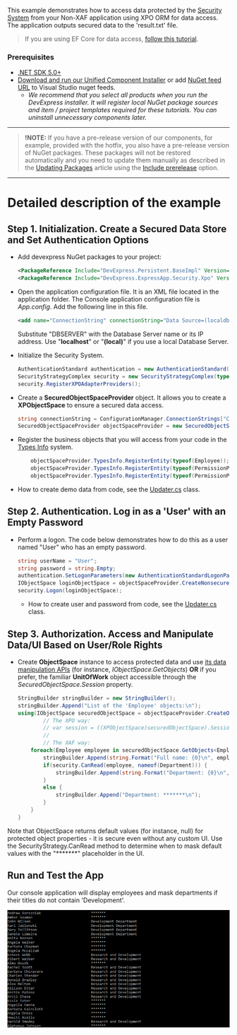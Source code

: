 <!-- default file list -->

This example demonstrates how to access data protected by the [Security System](https://docs.devexpress.com/eXpressAppFramework/113366/concepts/security-system/security-system-overview) from your Non-XAF application using XPO ORM for data access. The application outputs secured data to the 'result.txt' file. 

>If you are using EF Core for data access, [follow this tutorial](https://www.devexpress.com/go/XAF_Security_NonXAF_Console_EFCore.aspx).
 
### Prerequisites
- [.NET SDK 5.0+](https://dotnet.microsoft.com/download/dotnet-core)
- [Download and run our Unified Component Installer](https://www.devexpress.com/Products/Try/) or add [NuGet feed URL](https://docs.devexpress.com/GeneralInformation/116042/installation/install-devexpress-controls-using-nuget-packages/obtain-your-nuget-feed-url) to Visual Studio nuget feeds.
  - *We recommend that you select all products when you run the DevExpress installer. It will register local NuGet package sources and item / project templates required for these tutorials. You can uninstall unnecessary components later.*
***
> **!NOTE:** If you have a pre-release version of our components, for example, provided with the hotfix, you also have a pre-release version of NuGet packages. These packages will not be restored automatically and you need to update them manually as described in the [Updating Packages](https://docs.devexpress.com/GeneralInformation/118420/Installation/Install-DevExpress-Controls-Using-NuGet-Packages/Updating-Packages) article using the [Include prerelease](https://docs.microsoft.com/en-us/nuget/create-packages/prerelease-packages#installing-and-updating-pre-release-packages) option.

***

# Detailed description of the example

## Step 1. Initialization. Create a Secured Data Store and Set Authentication Options

- Add devexpress NuGet packages to your project:

    ```xml
    <PackageReference Include="DevExpress.Persistent.BaseImpl" Version="21.1.5" />
    <PackageReference Include="DevExpress.ExpressApp.Security.Xpo" Version="21.1.5" />
    ```

- Open the application configuration file. It is an XML file located in the application folder. The Console application configuration file is _App.config_. Add the following line in this file.
	
	[](#tab/tabid-xml)
	
	```xml
	<add name="ConnectionString" connectionString="Data Source=(localdb)\MSSQLLocalDB;Initial Catalog=XPOTestDB;Integrated Security=True"/>
	```
	
	Substitute "DBSERVER" with the Database Server name or its IP address. Use "**localhost**" or "**(local)**" if you use a local Database Server.
	
- Initialize the Security System.
	
	[](#tab/tabid-csharp)
	
	```csharp
    AuthenticationStandard authentication = new AuthenticationStandard();
    SecurityStrategyComplex security = new SecurityStrategyComplex(typeof(PermissionPolicyUser), typeof(PermissionPolicyRole), authentication);
    security.RegisterXPOAdapterProviders();
	```

- Create a **SecuredObjectSpaceProvider** object. It allows you to create a **XPObjectSpace** to ensure a secured data access.
	[](#tab/tabid-csharp)
	
	```csharp
	string connectionString = ConfigurationManager.ConnectionStrings["ConnectionString"].ConnectionString;
	SecuredObjectSpaceProvider objectSpaceProvider = new SecuredObjectSpaceProvider(security, connectionString, null);
	```

- Register the business objects that you will access from your code in the [Types Info](https://docs.devexpress.com/eXpressAppFramework/113669/concepts/business-model-design/types-info-subsystem) system.
	
	[](#tab/tabid-csharp)
	
	```csharp
		objectSpaceProvider.TypesInfo.RegisterEntity(typeof(Employee));
		objectSpaceProvider.TypesInfo.RegisterEntity(typeof(PermissionPolicyUser));
		objectSpaceProvider.TypesInfo.RegisterEntity(typeof(PermissionPolicyRole));
	```
- How to create demo data from code, see the [Updater.cs](/XPO/DatabaseUpdater/Updater.cs) class.

## Step 2. Authentication. Log in as a 'User' with an Empty Password

- Perform a logon. The code below demonstrates how to do this as a user named "User" who has an empty password.

	[](#tab/tabid-csharp)
	
	```csharp
    string userName = "User";
    string password = string.Empty;
    authentication.SetLogonParameters(new AuthenticationStandardLogonParameters(userName, password));
	IObjectSpace loginObjectSpace = objectSpaceProvider.CreateNonsecuredObjectSpace();
    security.Logon(loginObjectSpace);
	```
	- How to create user and password from code, see the [Updater.cs](/XPO/DatabaseUpdater/Updater.cs) class.

## Step 3. Authorization. Access and Manipulate Data/UI Based on User/Role Rights

- Create **ObjectSpace** instance to access protected data and use [its data manipulation APIs](https://docs.devexpress.com/eXpressAppFramework/113711/concepts/data-manipulation-and-business-logic/create-read-update-and-delete-data) (for instance, *IObjectSpace.GetObjects*) **OR** if you prefer, the familiar **UnitOfWork** object accessible through the *SecuredObjectSpace.Session* property.

	[](#tab/tabid-csharp)
	
	```csharp
    StringBuilder stringBuilder = new StringBuilder();
    stringBuilder.Append("List of the 'Employee' objects:\n");
    using(IObjectSpace securedObjectSpace = objectSpaceProvider.CreateObjectSpace()) {
            // The XPO way:
            // var session = ((XPObjectSpace)securedObjectSpace).Session;
            // 
            // The XAF way:
		foreach(Employee employee in securedObjectSpace.GetObjects<Employee>()) {
			stringBuilder.Append(string.Format("Full name: {0}\n", employee.FullName));
			if(security.CanRead(employee, nameof(Department))) {
				stringBuilder.Append(string.Format("Department: {0}\n", employee.Department.Title));
			}
			else {
				stringBuilder.Append("Department: *******\n");
			}
		} 
	}
	```

Note that ObjectSpace returns default values (for instance, null) for protected object properties - it is secure even without any custom UI. Use the SecurityStrategy.CanRead method to determine when to mask default values with the "*******" placeholder in the UI.

## Run and Test the App

Our console application will display employees and mask departments if their titles do not contain 'Development'.

![](/images/Console.png)
